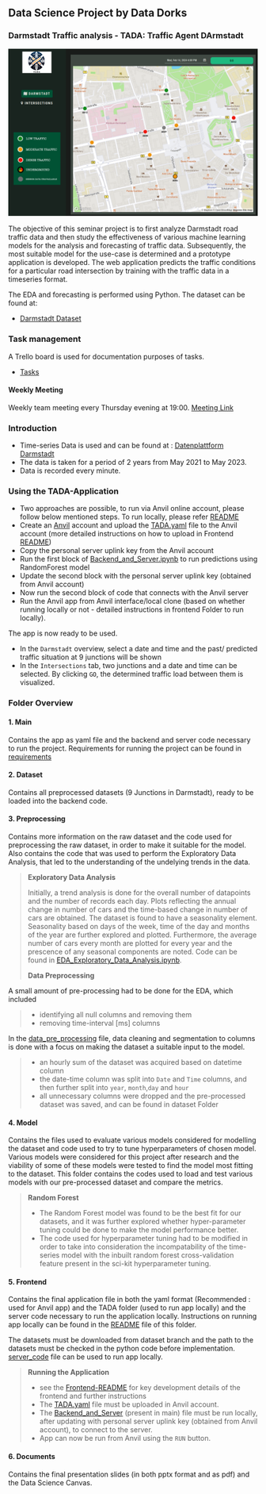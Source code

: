## Data Science Project by Data Dorks
### Darmstadt Traffic analysis - TADA: Traffic Agent DArmstadt

![TADA User Interface](./TADA_app.png)

The objective of this seminar project is to first analyze Darmstadt road traffic data and then study the effectiveness of various machine learning models for the analysis and forecasting of traffic data. Subsequently, the most suitable model for the use-case is determined and a prototype application is developed. The web application predicts the traffic conditions for a particular road intersection by training with the traffic data in a timeseries format.

The EDA and forecasting is performed using Python. The dataset can be found at:

- [Darmstadt Dataset](https://datenplattform.darmstadt.de/verkehr/apps/opendata/#/])

### Task management

A Trello board is used for documentation purposes of tasks.
- [Tasks](https://trello.com/b/OATB7Niv/traffic-data-analysis)

#### Weekly Meeting

Weekly team meeting every Thursday evening at 19:00.
[Meeting Link](https://meet.google.com/vcu-hhob-dfz)

### Introduction

- Time-series Data is used and can be found at : [Datenplattform Darmstadt](https://datenplattform.darmstadt.de/verkehr/apps/opendata/#/])
- The data is taken for a period of 2 years from May 2021 to May 2023.
- Data is recorded every minute.

### Using the TADA-Application

- Two approaches are possible, to run via Anvil online account, please follow below mentioned steps. To run locally, please refer [README](./Frontend/README.md)
- Create an [Anvil](https://anvil.works) account  and upload the [TADA.yaml](./TADA.yaml) file to the Anvil account (more detailed instructions on how to upload in Frontend [README](./Frontend/README.md))
- Copy the personal server uplink key from the Anvil account
- Run the first block of [Backend_and_Server.ipynb](./Backend_and_Server.ipynb) to run predictions using RandomForest model
- Update the second block with the personal server uplink key (obtained from Anvil account)
- Now run the second block of code that connects with the Anvil server
- Run the Anvil app from Anvil interface/local clone (based on whether running locally or not - detailed instructions in frontend Folder to run locally).

The app is now ready to be used.
- In the ``Darmstadt`` overview, select a date and time and the past/ predicted traffic situation at 9 junctions will be shown
- In the ``Intersections`` tab, two junctions and a date and time can be selected. By clicking ``GO``, the determined traffic load between them is visualized.

### Folder Overview

#### 1. Main

Contains the app as yaml file and the backend and server code necessary to run the project.
Requirements for running the project can be found in [requirements](requirements.txt)

#### 2. Dataset

Contains all preprocessed datasets (9 Junctions in Darmstadt), ready to be loaded into the backend code.

#### 3. Preprocessing

Contains more information on the raw dataset and the code used for preprocessing the raw dataset, in order to make it suitable for the model.
Also contains the code that was used to perform the Exploratory Data Analysis, that led to the understanding of the undelying trends in the data.

> **Exploratory Data Analysis**
>
> Initially, a trend analysis is done for the overall number of datapoints and the number of records each day. Plots reflecting the annual change in number of cars and the time-based change in number of cars are obtained. The dataset is found to have a seasonality element. Seasonality based on days of the week, time of the day and months of the year are further explored and plotted. Furthermore, the average number of cars every month are plotted for every year and the prescence of any seasonal components are noted.
> Code can be found in [EDA_Exploratory_Data_Analysis.ipynb](./Preprocessing/EDA_Exploratory_Data_Analysis.ipynb).
>
> **Data Preprocessing**
>
A small amount of pre-processing had to be done for the EDA, which included
> - identifying all null columns and removing them
> - removing time-interval [ms] columns
>
In the [data_pre_processing](./Preprocessing/data_pre_processing.ipynb) file, data cleaning and segmentation to columns is done with a focus on making the dataset a suitable input to the model.
> - an hourly sum of the dataset was acquired based on datetime column
> - the date-time column was split into ``Date`` and ``Time`` columns, and then further split into ``year``, ``month``,``day`` and ``hour``
> - all unnecessary columns were dropped and the pre-processed dataset was saved, and can be found in dataset Folder

#### 4. Model

Contains the files used to evaluate various models considered for modelling the dataset and code used to try to tune hyperparameters of chosen model.
Various models were considered for this project after research and the viability of some of these models were tested to find the model most fitting to the dataset.
This folder contains the codes used to load and test various models with our pre-processed dataset and compare the metrics.

> **Random Forest**
>
> - The Random Forest model was found to be the best fit for our datasets, and it was further explored whether hyper-parameter tuning could be done to make the model performance better.
> - The code used for hyperparameter tuning had to be modified in order to take into consideration the incompatability of the time-series model with the inbuilt random forest cross-validation feature present in the sci-kit hyperparameter tuning.

#### 5. Frontend

Contains the final application file in both the yaml format (Recommended : used for Anvil app) and the TADA folder (used to run app locally) and the server code necessary to run the application locally.
Instructions on running app locally can be found in the [README](./Frontend/README.md) file of this folder.

The datasets must be downloaded from dataset branch and the path to the datasets must be checked in the python code before implementation. [server_code](./Frontend/server_code.py) file can be used to run app locally.

> **Running the Application**
> - see the [Frontend-README](./Frontend/README.md) for key development details of the frontend and further instructions
> - The [TADA.yaml](TADA.yaml) file must be uploaded in Anvil account.
> - The [Backend_and_Server](Backend_and_Server.ipynb) (present in main) file must be run locally, after updating with personal server uplink key (obtained from Anvil account), to connect to the server.
> - App can now be run from Anvil using the ``RUN`` button.


#### 6. Documents

Contains the final presentation slides (in both pptx format and as pdf) and the Data Science Canvas.
